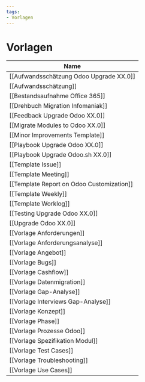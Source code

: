 ```yaml
---
tags:
- Vorlagen
---
```

# Vorlagen

| Name                                      |
| ----------------------------------------- |
| [[Aufwandsschätzung Odoo Upgrade XX.0]]   |
| [[Aufwandsschätzung]]                     |
| [[Bestandsaufnahme Office 365]]           |
| [[Drehbuch Migration Infomaniak]]         |
| [[Feedback Upgrade Odoo XX.0]]            |
| [[Migrate Modules to Odoo XX.0]]          |
| [[Minor Improvements Template]]           |
| [[Playbook Upgrade Odoo XX.0]]            |
| [[Playbook Upgrade Odoo.sh XX.0]]         |
| [[Template Issue]]                        |
| [[Template Meeting]]                      |
| [[Template Report on Odoo Customization]] |
| [[Template Weekly]]                       |
| [[Template Worklog]]                      |
| [[Testing Upgrade Odoo XX.0]]             |
| [[Upgrade Odoo XX.0]]                     |
| [[Vorlage Anforderungen]]                 |
| [[Vorlage Anforderungsanalyse]]           |
| [[Vorlage Angebot]]                       |
| [[Vorlage Bugs]]                          |
| [[Vorlage Cashflow]]                      |
| [[Vorlage Datenmigration]]                |
| [[Vorlage Gap-Analyse]]                   |
| [[Vorlage Interviews Gap-Analyse]]        |
| [[Vorlage Konzept]]                       |
| [[Vorlage Phase]]                         |
| [[Vorlage Prozesse Odoo]]                 |
| [[Vorlage Spezifikation Modul]]           |
| [[Vorlage Test Cases]]                    |
| [[Vorlage Troubleshooting]]               |
| [[Vorlage Use Cases]]                     |
